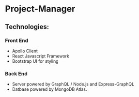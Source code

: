 # Project-Manager

## Technologies:
### Front End
- Apollo Client
- React Javascript Framework
- Bootstrap UI for styling
### Back End
- Server powered by GraphQL / Node.js and Express-GraphQL
- Datbase powered by MongoDB Atlas.  

